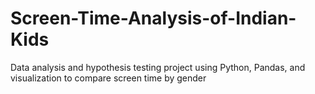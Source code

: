 # Screen-Time-Analysis-of-Indian-Kids
Data analysis and hypothesis testing project using Python, Pandas, and visualization to compare screen time by gender
